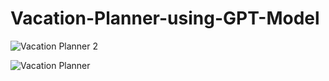 # Vacation-Planner-using-GPT-Model

![Vacation Planner 2](https://github.com/Savvy-Slowley/Vacation-Planner-using-GPT-Model/assets/77934915/5de9d7e5-4eac-4ca8-b681-fe1ed567b74c)


![Vacation Planner](https://github.com/Savvy-Slowley/Vacation-Planner-using-GPT-Model/assets/77934915/6e34dac9-d024-4200-970d-f4605f3fb962)
